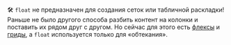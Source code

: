 🛠 `float` не предназначен для создания сеток или табличной раскладки! Раньше не было другого способа разбить контент на колонки и поставить их рядом друг с другом. Но сейчас для этого есть [флексы](https://y-doka.site/css/long/flexbox-guide/) и [гриды](https://y-doka.site/css/long/grid-guide/), а `float` используется только для «обтекания».
